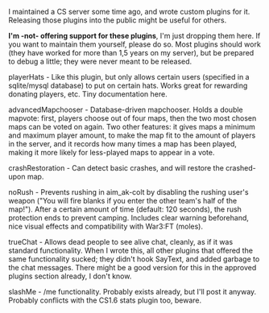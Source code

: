 I maintained a CS server some time ago, and wrote custom plugins for it. Releasing those plugins into the public might be useful for others.

**I'm -not- offering support for these plugins**, I'm just dropping them here. If you want to maintain them yourself, please do so. Most plugins should work (they have worked for more than 1,5 years on my server), but be prepared to debug a little; they were never meant to be released.

playerHats - Like this plugin, but only allows certain users (specified in a sqlite/mysql database) to put on certain hats. Works great for rewarding donating players, etc. Tiny documentation here.

advancedMapchooser - Database-driven mapchooser. Holds a double mapvote: first, players choose out of four maps, then the two most chosen maps can be voted on again. Two other features: it gives maps a minimum and maximum player amount, to make the map fit to the amount of players in the server, and it records how many times a map has been played, making it more likely for less-played maps to appear in a vote.

crashRestoration - Can detect basic crashes, and will restore the crashed-upon map.

noRush - Prevents rushing in aim_ak-colt by disabling the rushing user's weapon ("You will fire blanks if you enter the other team's half of the map!"). After a certain amount of time (default: 120 seconds), the rush protection ends to prevent camping. Includes clear warning beforehand, nice visual effects and compatibility with War3:FT (moles).

trueChat - Allows dead people to see alive chat, cleanly, as if it was standard functionality. When I wrote this, all other plugins that offered the same functionality sucked; they didn't hook SayText, and added garbage to the chat messages. There might be a good version for this in the approved plugins section already, I don't know.

slashMe - /me functionality. Probably exists already, but I'll post it anyway. Probably conflicts with the CS1.6 stats plugin too, beware.
